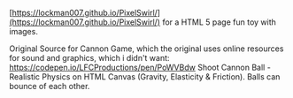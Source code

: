[https://lockman007.github.io/PixelSwirl/](https://lockman007.github.io/PixelSwirl/) for a HTML 5 page fun toy with images.


Original Source for Cannon Game, which the original uses online resources for sound and graphics, which i didn't want:
https://codepen.io/LFCProductions/pen/PoWVBdw
Shoot Cannon Ball - Realistic Physics on HTML Canvas (Gravity, Elasticity & Friction). Balls can bounce of each other.
